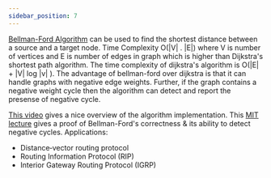 ```yaml
---
sidebar_position: 7
---
```


[Bellman-Ford Algorithm](https://en.wikipedia.org/wiki/Bellman%E2%80%93Ford_algorithm) can be used to find the shortest distance between a source and a target node. Time Complexity O(|V| . |E|) where V is number of vertices and E is number of edges in graph which is higher than Dijkstra's shortest path algorithm. The time complexity of dijkstra's algorithm is O(|E| + |V| log |v| ). The advantage of bellman-ford over dijkstra is that it can handle graphs with negative edge weights. Further, if the graph contains a negative weight cycle then the algorithm can detect and report the presense of negative cycle.

[This video](https://www.youtube.com/watch?v=24HziTZ8_xo) gives a nice overview of the algorithm implementation. This [MIT lecture](https://courses.csail.mit.edu/6.006/spring11/lectures/lec15.pdf) gives a proof of Bellman-Ford's correctness & its ability to detect negative cycles.
Applications:

- Distance‐vector routing protocol
- Routing Information Protocol (RIP)
- Interior Gateway Routing Protocol (IGRP)
